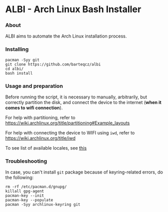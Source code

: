 # ALBI - Arch Linux Bash Installer

### About

ALBI aims to automate the Arch Linux installation process.

### Installing

```
pacman -Syy git
git clone https://github.com/barteqcz/albi
cd albi/
bash install
```
### Usage and preparation

Before running the script, it is necessary to manually, arbitrarily, but correctly partition the disk, and connect the device to the internet (**when it comes to wifi connection**). 
<br>
 
For help with partitioning, refer to https://wiki.archlinux.org/title/partitioning#Example_layouts
<br>

For help with connecting the device to WIFI using `iwd`, refer to https://wiki.archlinux.org/title/iwd
<br>
 
To see list of available locales, see [this](https://github.com/barteqcz/albi/blob/main/docs/locales.md)

### Troubleshooting

In case, you can't install `git` package because of keyring-related errors, do the following:

```
rm -rf /etc/pacman.d/gnupg/
killall gpg-agent
pacman-key --init
pacman-key --populate
pacman -Syy archlinux-keyring git
```
